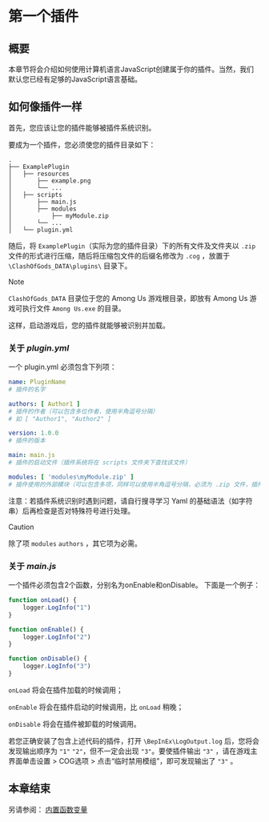 ﻿# 第一个插件

## 概要
本章节将会介绍如何使用计算机语言JavaScript创建属于你的插件。当然，我们默认您已经有足够的JavaScript语言基础。

## 如何像插件一样
首先，您应该让您的插件能够被插件系统识别。

要成为一个插件，您必须使您的插件目录如下：

~~~
.
├── ExamplePlugin
│   ├── resources
│       ├── example.png
│       └── ...
│   ├── scripts
│       ├── main.js
│       ├── modules
│           ├── myModule.zip
│       └── ...
│   └── plugin.yml
~~~

随后，将 `ExamplePlugin`（实际为您的插件目录）下的所有文件及文件夹以 `.zip` 文件的形式进行压缩，随后将压缩包文件的后缀名修改为 `.cog` ，放置于 `\ClashOfGods_DATA\plugins\` 目录下。

> [!NOTE]
> `ClashOfGods_DATA` 目录位于您的 Among Us 游戏根目录，即放有 Among Us 游戏可执行文件 `Among Us.exe` 的目录。

这样，启动游戏后，您的插件就能够被识别并加载。


### 关于 *plugin.yml*
一个 plugin.yml 必须包含下列项：
~~~yaml
name: PluginName
# 插件的名字

authors: [ Author1 ]
# 插件的作者（可以包含多位作者，使用半角逗号分隔）
# 如 [ "Author1", "Author2" ]

version: 1.0.0
# 插件的版本

main: main.js
# 插件的启动文件（插件系统将在 scripts 文件夹下查找该文件）

modules: [ 'modules\myModule.zip' ]
# 插件使用的外部模块（可以包含多项，同样可以使用半角逗号分隔，必须为 .zip 文件，插件系统将在 scripts 文件夹下查找该文件）
~~~

注意：若插件系统识别时遇到问题，请自行搜寻学习 Yaml 的基础语法（如字符串）后再检查是否对特殊符号进行处理。

> [!CAUTION]
> 除了项 `modules` `authors` ，其它项为必需。

### 关于 *main.js*
一个插件必须包含2个函数，分别名为onEnable和onDisable。
下面是一个例子：
~~~js
function onLoad() {
    logger.LogInfo("1")
}

function onEnable() {
    logger.LogInfo("2")
}

function onDisable() {
    logger.LogInfo("3")
}
~~~
`onLoad` 将会在插件加载的时候调用；

`onEnable` 将会在插件启动的时候调用，比 `onLoad` 稍晚；

`onDisable` 将会在插件被卸载的时候调用。

若您正确安装了包含上述代码的插件，打开 `\BepInEx\LogOutput.log` 后，您将会发现输出顺序为 `"1"` `"2"`，但不一定会出现 `"3"`。要使插件输出 `"3"` ，请在游戏主界面单击设置 > COG选项 > 点击“临时禁用模组”，即可发现输出了 `"3"` 。

## 本章结束
另请参阅：
[内置函数变量](Builtins.md)